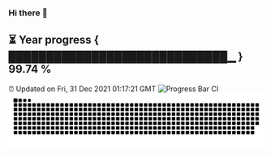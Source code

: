 ### Hi there 👋
⏳ Year progress { █████████████████████████████▁ } 99.74 %
---
⏰ Updated on Fri, 31 Dec 2021 01:17:21 GMT
![Progress Bar CI](https://github.com/liununu/liununu/workflows/Progress%20Bar%20CI/badge.svg)
![](https://raw.githubusercontent.com/coder-Zzx/coder-Zzx/main/assets/github-contribution-grid-snake.svg)
